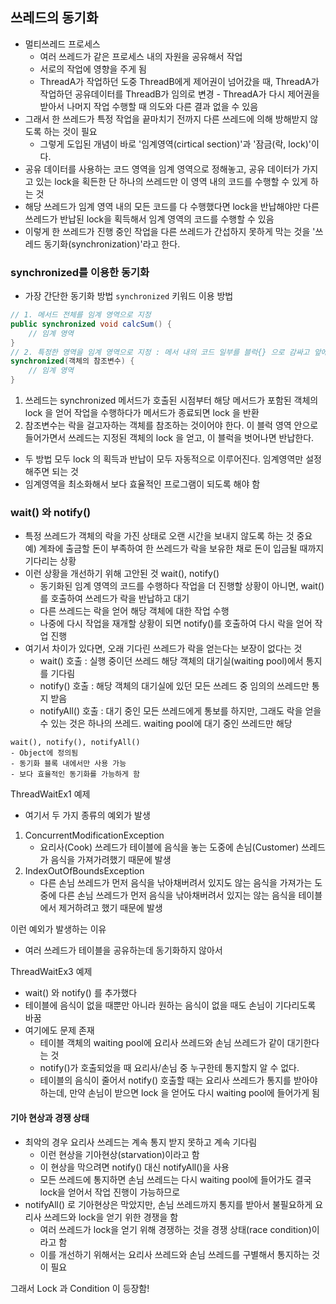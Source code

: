 ## 쓰레드의 동기화
- 멀티쓰레드 프로세스
  - 여러 쓰레드가 같은 프로세스 내의 자원을 공유해서 작업
  - 서로의 작업에 영향을 주게 됨
  - ThreadA가 작업하던 도중 ThreadB에게 제어권이 넘어갔을 때, ThreadA가 작업하던 공유데이터를 ThreadB가 임의로 변경 - ThreadA가 다시 제어권을 받아서 나머지 작업 수행할 때 의도와 다른 결과 없을 수 있음
- 그래서 한 쓰레드가 특정 작업을 끝마치기 전까지 다른 쓰레드에 의해 방해받지 않도록 하는 것이 필요
  - 그렇게 도입된 개념이 바로 '임계영역(cirtical section)'과 '잠금(락, lock)'이다.
- 공유 데이터를 사용하는 코드 영역을 임계 영역으로 정해놓고, 공유 데이터가 가지고 있는 lock을 획든한 단 하나의 쓰레드만 이 영역 내의 코드를 수행할 수 있게 하는 것
- 해당 쓰레드가 임계 영역 내의 모든 코드를 다 수행했다면 lock을 반납해야만 다른 쓰레드가 반납된 lock을 획득해서 임계 영역의 코드를 수행할 수 있음
- 이렇게 한 쓰레드가 진행 중인 작업을 다른 쓰레드가 간섭하지 못하게 막는 것을 '쓰레드 동기화(synchronization)'라고 한다.

### synchronized를 이용한 동기화
- 가장 간단한 동기화 방법 `synchronized` 키워드 이용 방법
```java
// 1. 메서드 전체를 임계 영역으로 지정
public synchronized void calcSum() {
    // 임계 영역
}
// 2. 특정한 영역을 임계 영역으로 지정 : 메서 내의 코드 일부를 블럭{} 으로 감싸고 앞에 키워드 붙이는 것
synchronized(객체의 참조변수) {
    // 임계 영역    
}
```
1. 쓰레드는 synchronized 메서드가 호출된 시점부터 해당 메서드가 포함된 객체의 lock 을 얻어 작업을 수행하다가 메서드가 종료되면 lock 을 반환
2. 참조변수는 락을 걸고자하는 객체를 참조하는 것이어야 한다. 이 블럭 영역 안으로 들어가면서 쓰레드는 지정된 객체의 lock 을 얻고, 이 블럭을 벗어나면 반납한다.

- 두 방법 모두 lock 의 획득과 반납이 모두 자동적으로 이루어진다. 임계영역만 설정해주면 되는 것
- 임계영역을 최소화해서 보다 효율적인 프로그램이 되도록 해야 함

### wait() 와 notify()
- 특정 쓰레드가 객체의 락을 가진 상태로 오랜 시간을 보내지 않도록 하는 것 중요
  예) 계좌에 출금할 돈이 부족하여 한 쓰레드가 락을 보유한 채로 돈이 입금될 때까지 기다리는 상황
- 이런 상황을 개선하기 위해 고안된 것 wait(), notify()
  - 동기화된 임계 영역의 코드를 수행하다 작업을 더 진행할 상황이 아니면, wait()를 호출하여 쓰레드가 락을 반납하고 대기
  - 다른 쓰레드는 락을 얻어 해당 객체에 대한 작업 수행
  - 나중에 다시 작업을 재개할 상황이 되면 notify()를 호출하여 다시 락을 얻어 작업 진행
- 여기서 차이가 있다면, 오래 기다린 쓰레드가 락을 얻는다는 보장이 없다는 것
  - wait() 호출 : 실행 중이던 쓰레드 해당 객체의 대기실(waiting pool)에서 통지를 기다림
  - notify() 호출 : 해당 객체의 대기실에 있던 모든 쓰레드 중 임의의 쓰레드만 통지 받음
  - notifyAll() 호출 : 대기 중인 모든 쓰레드에게 통보를 하지만, 그래도 락을 얻을 수 있는 것은 하나의 쓰레드. waiting pool에 대기 중인 쓰레드만 해당
```
wait(), notify(), notifyAll()
- Object에 정의됨
- 동기화 블록 내에서만 사용 가능
- 보다 효율적인 동기화를 가능하게 함
```

ThreadWaitEx1 예제
- 여기서 두 가지 종류의 예외가 발생
1. ConcurrentModificationException
   - 요리사(Cook) 쓰레드가 테이블에 음식을 놓는 도중에 손님(Customer) 쓰레드가 음식을 가져가려했기 때문에 발생
2. IndexOutOfBoundsException
   - 다른 손님 쓰레드가 먼저 음식을 낚아채버려서 있지도 않는 음식을 가져가는 도중에 다른 손님 쓰레드가 먼저 음식을 낚아채버려서 있지는 않는 음식을 테이블에서 제거하려고 했기 때문에 발생

이런 예외가 발생하는 이유
- 여러 쓰레드가 테이블을 공유하는데 동기화하지 않아서

ThreadWaitEx3 예제
- wait() 와 notify() 를 추가했다
- 테이블에 음식이 없을 때뿐만 아니라 원하는 음식이 없을 때도 손님이 기다리도록 바꿈
- 여기에도 문제 존재
  - 테이블 객체의 waiting pool에 요리사 쓰레드와 손님 쓰레드가 같이 대기한다는 것
  - notify()가 호출되었을 때 요리사/손님 중 누구한테 통지할지 알 수 없다.
  - 테이블의 음식이 줄어서 notify() 호출할 때는 요리사 쓰레드가 통지를 받아야 하는데, 만약 손님이 받으면 lock 을 얻어도 다시 waiting pool에 들어가게 됨

#### 기아 현상과 경쟁 상태
- 최악의 경우 요리사 쓰레드는 계속 통지 받지 못하고 계속 기다림
  - 이런 현상을 기아현상(starvation)이라고 함
  - 이 현상을 막으려면 notify() 대신 notifyAll()을 사용
  - 모든 쓰레드에 통지하면 손님 쓰레드는 다시 waiting pool에 들어가도 결국 lock을 얻어서 작업 진행이 가능하므로
- notifyAll() 로 기아현상은 막았지만, 손님 쓰레드까지 통지를 받아서 불필요하게 요리사 쓰레드와 lock을 얻기 위한 경쟁을 함
  - 여러 쓰레드가 lock을 얻기 위해 경쟁하는 것을 경쟁 상태(race condition)이라고 함
  - 이를 개선하기 위해서는 요리사 쓰레드와 손님 쓰레드를 구별해서 통지하는 것이 필요

그래서 Lock 과 Condition 이 등장함!
